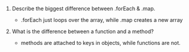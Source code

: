 1. Describe the biggest difference between .forEach & .map.
    - .forEach just loops over the array, while .map creates a new array

2. What is the difference between a function and a method?
    - methods are attached to keys in objects, while functions are not.